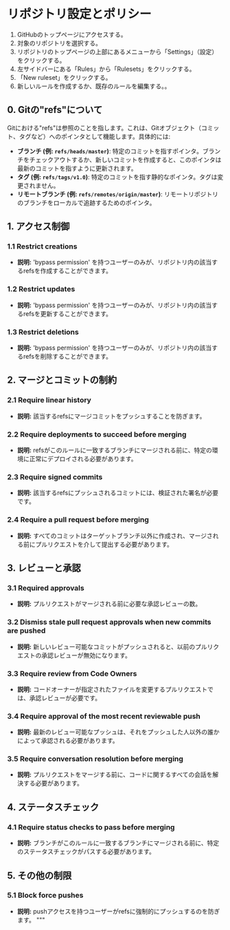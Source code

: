 # リポジトリ設定とポリシー
1. GitHubのトップページにアクセスする。
2. 対象のリポジトリを選択する。
3. リポジトリのトップページの上部にあるメニューから「Settings」（設定）をクリックする。
4. 左サイドバーにある「Rules」から「Rulesets」をクリックする。
5. 「New ruleset」をクリックする。
6. 新しいルールを作成するか、既存のルールを編集する。。

## 0. Gitの"refs"について
Gitにおける"refs"は参照のことを指します。これは、Gitオブジェクト（コミット、タグなど）へのポインタとして機能します。具体的には:

- **ブランチ (例: `refs/heads/master`)**: 特定のコミットを指すポインタ。ブランチをチェックアウトするか、新しいコミットを作成すると、このポインタは最新のコミットを指すように更新されます。
- **タグ (例: `refs/tags/v1.0`)**: 特定のコミットを指す静的なポインタ。タグは変更されません。
- **リモートブランチ (例: `refs/remotes/origin/master`)**: リモートリポジトリのブランチをローカルで追跡するためのポインタ。

## 1. アクセス制御

### 1.1 Restrict creations
- **説明:** 'bypass permission' を持つユーザーのみが、リポジトリ内の該当するrefsを作成することができます。

### 1.2 Restrict updates
- **説明:** 'bypass permission' を持つユーザーのみが、リポジトリ内の該当するrefsを更新することができます。

### 1.3 Restrict deletions
- **説明:** 'bypass permission' を持つユーザーのみが、リポジトリ内の該当するrefsを削除することができます。

## 2. マージとコミットの制約

### 2.1 Require linear history
- **説明:** 該当するrefsにマージコミットをプッシュすることを防ぎます。

### 2.2 Require deployments to succeed before merging
- **説明:** refsがこのルールに一致するブランチにマージされる前に、特定の環境に正常にデプロイされる必要があります。

### 2.3 Require signed commits
- **説明:** 該当するrefsにプッシュされるコミットには、検証された署名が必要です。

### 2.4 Require a pull request before merging
- **説明:** すべてのコミットはターゲットブランチ以外に作成され、マージされる前にプルリクエストを介して提出する必要があります。

## 3. レビューと承認

### 3.1 Required approvals
- **説明:** プルリクエストがマージされる前に必要な承認レビューの数。

### 3.2 Dismiss stale pull request approvals when new commits are pushed
- **説明:** 新しいレビュー可能なコミットがプッシュされると、以前のプルリクエストの承認レビューが無効になります。

### 3.3 Require review from Code Owners
- **説明:** コードオーナーが指定されたファイルを変更するプルリクエストでは、承認レビューが必要です。

### 3.4 Require approval of the most recent reviewable push
- **説明:** 最新のレビュー可能なプッシュは、それをプッシュした人以外の誰かによって承認される必要があります。

### 3.5 Require conversation resolution before merging
- **説明:** プルリクエストをマージする前に、コードに関するすべての会話を解決する必要があります。

## 4. ステータスチェック

### 4.1 Require status checks to pass before merging
- **説明:** ブランチがこのルールに一致するブランチにマージされる前に、特定のステータスチェックがパスする必要があります。

## 5. その他の制限

### 5.1 Block force pushes
- **説明:** pushアクセスを持つユーザーがrefsに強制的にプッシュするのを防ぎます。
"""
